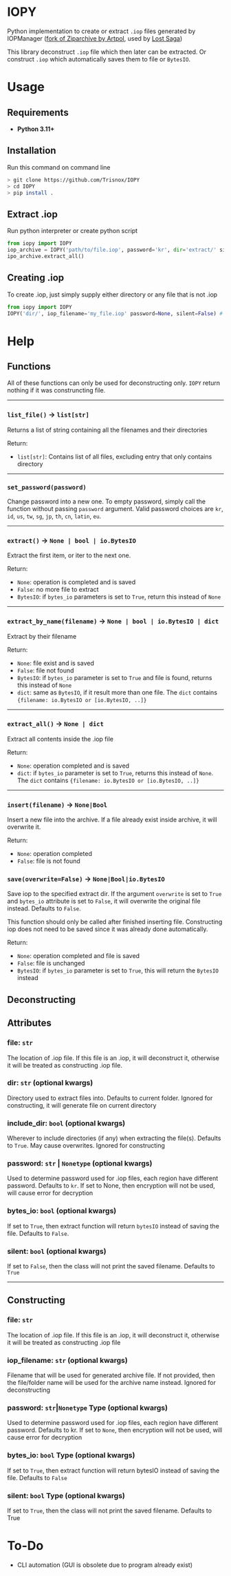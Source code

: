 # IOPY
Python implementation to create or extract `.iop` files generated by IOPManager ([fork of Ziparchive by Artpol](https://www.artpol-software.com/ZipArchive/Default.aspx), used by [Lost Saga](https://lostsaga.hangame.com/))

This library deconstruct `.iop` file which then later can be extracted. Or construct `.iop` which automatically saves them to file or `BytesIO`.

# Usage
## Requirements
- **Python 3.11+**

## Installation
Run this command on command line
```sh
> git clone https://github.com/Trisnox/IOPY
> cd IOPY
> pip install .
```

## Extract .iop
Run python interpreter or create python script
```py
from iopy import IOPY
iop_archive = IOPY('path/to/file.iop', password='kr', dir='extract/' silent=False)
ipo_archive.extract_all()
```
## Creating .iop
To create .iop, just simply supply either directory or any file that is not .iop
```py
from iopy import IOPY
IOPY('dir/', iop_filename='my_file.iop' password=None, silent=False) # file automatically saved
```

# Help
## Functions
All of these functions can only be used for deconstructing only. `IOPY` return nothing if it was construncting file.
___
### `list_file()` -> `list[str]`
Returns a list of string containing all the filenames and their directories

Return:
- `list[str]`: Contains list of all files, excluding entry that only contains directory

___
### `set_password(password)`
Change password into a new one. To empty password, simply call the function without passing `password` argument. Valid password choices are `kr`, `id`, `us`, `tw`, `sg`, `jp`, `th`, `cn`, `latin`, `eu`.

___
### `extract()` -> `None | bool | io.BytesIO`
Extract the first item, or iter to the next one.

Return:
- `None`: operation is completed and is saved
- `False`: no more file to extract
- `BytesIO`: if `bytes_io` parameters is set to `True`, return this instead of `None`
___
### `extract_by_name(filename)` -> `None | bool | io.BytesIO | dict`
Extract by their filename

Return:
- `None`: file exist and is saved
- `False`: file not found
- `BytesIO`: if `bytes_io` parameter is set to `True` and file is found, returns this instead of `None`
- `dict`: same as `BytesIO`, if it result more than one file. The `dict` contains `{filename: io.BytesIO or [io.BytesIO, ..]}`
___
### `extract_all()` -> `None | dict`
Extract all contents inside the .iop file

Return:
- `None`: operation completed and is saved
- `dict`: if `bytes_io` parameter is set to `True`, returns this instead of `None`. The `dict` contains `{filename: io.BytesIO or [io.BytesIO, ..]}`

___
### `insert(filename)` -> `None|Bool`
Insert a new file into the archive. If a file already exist inside archive, it will overwrite it.

Return:
- `None`: operation completed
- `False`: file is not found

### `save(overwrite=False)` -> `None|Bool|io.BytesIO`
Save iop to the specified extract dir. If the argument `overwrite` is set to `True` and `bytes_io` attribute is set to `False`, it will overwrite the original file instead. Defaults to `False`.

This function should only be called after finished inserting file. Constructing iop does not need to be saved since it was already done automatically.

Return:
- `None`: operation completed and file is saved
- `False`: file is unchanged
- `BytesIO`: if `bytes_io` parameter is set to `True`, this will return the `BytesIO` instead

## Deconstructing
## Attributes
### file: `str`
The location of .iop file. If this file is an .iop, it will deconstruct it, otherwise it will be treated as constructing .iop file.

### dir: `str` (optional kwargs)
Directory used to extract files into. Defaults to current folder. Ignored for constructing, it will generate file on current directory

### include_dir: `bool` (optional kwargs)
Wherever to include directories (if any) when extracting the file(s). Defaults to `True`. May cause overwrites. Ignored for constructing

### password: `str` | `Nonetype` (optional kwargs)
Used to determine password used for .iop files, each region have different password. Defaults to `kr`.
If set to None, then encryption will not be used, will cause error for decryption

### bytes_io: `bool` (optional kwargs)
If set to `True`, then extract function will return `bytesIO` instead of saving the file. Defaults to `False`.

### silent: `bool` (optional kwargs)
If set to `False`, then the class will not print the saved filename. Defaults to `True`
___
## Constructing
### file: `str`
The location of .iop file. If this file is an .iop, it will deconstruct it, otherwise it will be treated as constructing .iop file

### iop_filename: `str` (optional kwargs)
Filename that will be used for generated archive file. If not provided, then the file/folder name will be used for the archive name instead. Ignored for deconstructing

### password: `str`|`Nonetype` Type (optional kwargs)
Used to determine password used for .iop files, each region have different password. Defaults to kr.
If set to `None`, then encryption will not be used, will cause error for decryption

### bytes_io: `bool` Type (optional kwargs)
If set to `True`, then extract function will return bytesIO instead of saving the file. Defaults to `False`

### silent: `bool` Type (optional kwargs)
If set to `True`, then the class will not print the saved filename. Defaults to True

# To-Do
- CLI automation (GUI is obsolete due to program already exist)
